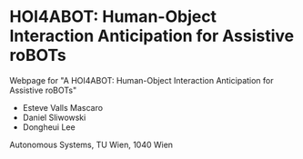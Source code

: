 # HOI4ABOT: Human-Object Interaction Anticipation for Assistive roBOTs

Webpage for "A HOI4ABOT: Human-Object Interaction Anticipation for Assistive roBOTs"
- Esteve Valls Mascaro
- Daniel Sliwowski
- Dongheui Lee

Autonomous Systems, TU Wien, 1040 Wien
